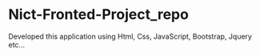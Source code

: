 # Nict-Fronted-Project_repo
 Developed this application using Html, Css, JavaScript, Bootstrap, Jquery etc...
